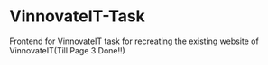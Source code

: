 # VinnovateIT-Task
Frontend for VinnovateIT task for recreating the existing website of VinnovateIT(Till Page 3 Done!!)
